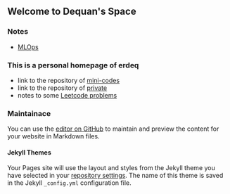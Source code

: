 ## Welcome to Dequan's Space 

### Notes 
* [MLOps](https://github.com/erdeq-upenn/erdeq-upenn/blob/master/1-learning_note/8-MLOps/README.md)  
### This is a personal homepage of erdeq  
* link to the repository of [mini-codes](https://github.com/erdeq-upenn/mini_code)
* link to the repository of [private](https://github.com/erdeq-upenn/erdeq-upenn)
* notes to some [Leetcode problems](https://github.com/erdeq-upenn/erdeq-upenn/blob/main/3-code/0-lc/0-leetcode.md)

### Maintainace 
You can use the [editor on GitHub](https://github.com/erdeq-upenn/erdeq-upenn.github.io/edit/main/README.md) to maintain and preview the content for your website in Markdown files.

#### Jekyll Themes

Your Pages site will use the layout and styles from the Jekyll theme you have selected in your [repository settings](https://github.com/erdeq-upenn/erdeq-upenn.github.io/settings/pages). The name of this theme is saved in the Jekyll `_config.yml` configuration file.
